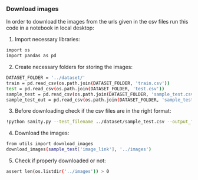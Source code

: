 ### Download images
In order to download the images from the urls given in the csv files run this code in a notebook in local desktop:

1. Import necessary libraries:
```bash
import os
import pandas as pd
```

2. Create necessary folders for storing the images: 
```bash
DATASET_FOLDER = '../dataset/'
train = pd.read_csv(os.path.join(DATASET_FOLDER, 'train.csv'))
test = pd.read_csv(os.path.join(DATASET_FOLDER, 'test.csv'))
sample_test = pd.read_csv(os.path.join(DATASET_FOLDER, 'sample_test.csv'))
sample_test_out = pd.read_csv(os.path.join(DATASET_FOLDER, 'sample_test_out.csv'))
```

3. Before downloading check if the csv files are in the right format: 
```bash
!python sanity.py --test_filename ../dataset/sample_test.csv --output_filename ../dataset/sample_test_out.csv
```

4. Download the images: 
```bash 
from utils import download_images
download_images(sample_test['image_link'], '../images')
```

5. Check if properly downloaded or not: 
```bash
assert len(os.listdir('../images')) > 0
```
